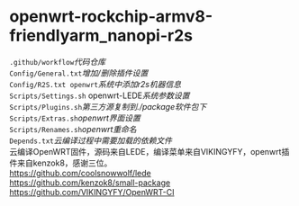 # openwrt-rockchip-armv8-friendlyarm_nanopi-r2s
`.github/workflow`*代码仓库<br>*
`Config/General.txt`*增加/删除插件设置<br>*
`Config/R2S.txt openwrt`*系统中添加r2s机器信息<br>*
`Scripts/Settings.sh` openwrt-LEDE*系统参数设置<br>*
`Scripts/Plugins.sh`*第三方源复制到./package软件包下<br>*
`Scripts/Extras.sh`*openwrt界面设置<br>*
`Scripts/Renames.sh`*openwrt重命名<br>*
`Depends.txt`*云编译过程中需要加载的依赖文件<br>*
云编译OpenWRT固件，源码来自LEDE，编译菜单来自VIKINGYFY，openwrt插件来自kenzok8，感谢三位。<br>
https://github.com/coolsnowwolf/lede<br>
https://github.com/kenzok8/small-package<br>
https://github.com/VIKINGYFY/OpenWRT-CI<br>
